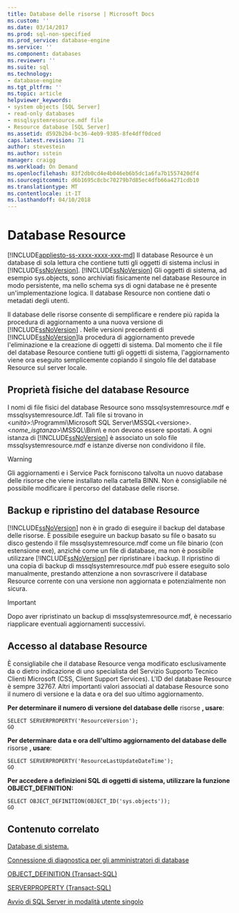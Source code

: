 ```yaml
---
title: Database delle risorse | Microsoft Docs
ms.custom: ''
ms.date: 03/14/2017
ms.prod: sql-non-specified
ms.prod_service: database-engine
ms.service: ''
ms.component: databases
ms.reviewer: ''
ms.suite: sql
ms.technology:
- database-engine
ms.tgt_pltfrm: ''
ms.topic: article
helpviewer_keywords:
- system objects [SQL Server]
- read-only databases
- mssqlsystemresource.mdf file
- Resource database [SQL Server]
ms.assetid: d592b2b4-bc36-4eb9-9385-8fe4dff0dced
caps.latest.revision: 71
author: stevestein
ms.author: sstein
manager: craigg
ms.workload: On Demand
ms.openlocfilehash: 83f2db0cd4e4b046eb6b5dc1a6fa7b1557420df4
ms.sourcegitcommit: d6b1695c8cbc70279b7d85ec4dfb66a4271cdb10
ms.translationtype: MT
ms.contentlocale: it-IT
ms.lasthandoff: 04/10/2018
---
```

# <a name="resource-database"></a>Database Resource
[!INCLUDE[appliesto-ss-xxxx-xxxx-xxx-md](../../includes/appliesto-ss-xxxx-xxxx-xxx-md.md)]
  Il database Resource è un database di sola lettura che contiene tutti gli oggetti di sistema inclusi in [!INCLUDE[ssNoVersion](../../includes/ssnoversion-md.md)]. [!INCLUDE[ssNoVersion](../../includes/ssnoversion-md.md)] Gli oggetti di sistema, ad esempio sys.objects, sono archiviati fisicamente nel database Resource in modo persistente, ma nello schema sys di ogni database ne è presente un'implementazione logica. Il database Resource non contiene dati o metadati degli utenti.  
  
 Il database delle risorse consente di semplificare e rendere più rapida la procedura di aggiornamento a una nuova versione di [!INCLUDE[ssNoVersion](../../includes/ssnoversion-md.md)] . Nelle versioni precedenti di [!INCLUDE[ssNoVersion](../../includes/ssnoversion-md.md)]la procedura di aggiornamento prevede l'eliminazione e la creazione di oggetti di sistema. Dal momento che il file del database Resource contiene tutti gli oggetti di sistema, l'aggiornamento viene ora eseguito semplicemente copiando il singolo file del database Resource sul server locale.  
  
## <a name="physical-properties-of-resource"></a>Proprietà fisiche del database Resource  
 I nomi di file fisici del database Resource sono mssqlsystemresource.mdf e mssqlsystemresource.ldf. Tali file si trovano in \<*unità*>:\Programmi\Microsoft SQL Server\MSSQL\<versione>.\<*nome_isgtanza*>\MSSQL\Binn\ e non devono essere spostati. A ogni istanza di [!INCLUDE[ssNoVersion](../../includes/ssnoversion-md.md)] è associato un solo file mssqlsystemresource.mdf e istanze diverse non condividono il file.  
  
> [!WARNING]  
>  Gli aggiornamenti e i Service Pack forniscono talvolta un nuovo database delle risorse che viene installato nella cartella BINN. Non è consigliabile né possibile modificare il percorso del database delle risorse.  
  
## <a name="backing-up-and-restoring-the-resource-database"></a>Backup e ripristino del database Resource  
 [!INCLUDE[ssNoVersion](../../includes/ssnoversion-md.md)] non è in grado di eseguire il backup del database delle risorse. È possibile eseguire un backup basato su file o basato su disco gestendo il file mssqlsystemresource.mdf come un file binario (con estensione exe), anziché come un file di database, ma non è possibile utilizzare [!INCLUDE[ssNoVersion](../../includes/ssnoversion-md.md)] per ripristinare i backup. Il ripristino di una copia di backup di mssqlsystemresource.mdf può essere eseguito solo manualmente, prestando attenzione a non sovrascrivere il database Resource corrente con una versione non aggiornata e potenzialmente non sicura.  
  
> [!IMPORTANT]  
>  Dopo aver ripristinato un backup di mssqlsystemresource.mdf, è necessario riapplicare eventuali aggiornamenti successivi.  
  
## <a name="accessing-the-resource-database"></a>Accesso al database Resource  
 È consigliabile che il database Resource venga modificato esclusivamente da o dietro indicazione di uno specialista del Servizio Supporto Tecnico Clienti Microsoft (CSS, Client Support Services). L'ID del database Resource è sempre 32767. Altri importanti valori associati al database Resource sono il numero di versione e la data e ora del suo ultimo aggiornamento.  
  
 **Per determinare il numero di versione del database delle** risorse **, usare**:  
  
```  
SELECT SERVERPROPERTY('ResourceVersion');  
GO  
```  
  
 **Per determinare data e ora dell'ultimo aggiornamento del database delle** risorse **, usare**:  
  
```  
SELECT SERVERPROPERTY('ResourceLastUpdateDateTime');  
GO  
```  
  
 **Per accedere a definizioni SQL di oggetti di sistema, utilizzare la funzione OBJECT_DEFINITION:**  
  
```  
SELECT OBJECT_DEFINITION(OBJECT_ID('sys.objects'));  
GO  
```  
  
## <a name="related-content"></a>Contenuto correlato  
 [Database di sistema.](../../relational-databases/databases/system-databases.md)  
  
 [Connessione di diagnostica per gli amministratori di database](../../database-engine/configure-windows/diagnostic-connection-for-database-administrators.md)  
  
 [OBJECT_DEFINITION &#40;Transact-SQL&#41;](../../t-sql/functions/object-definition-transact-sql.md)  
  
 [SERVERPROPERTY &#40;Transact-SQL&#41;](../../t-sql/functions/serverproperty-transact-sql.md)  
  
 [Avvio di SQL Server in modalità utente singolo](../../database-engine/configure-windows/start-sql-server-in-single-user-mode.md)  
  
  
